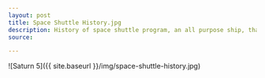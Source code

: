 ```yaml
---
layout: post
title: Space Shuttle History.jpg
description: History of space shuttle program, an all purpose ship, that could fix satellites an build a human outpost on orbit.
source:

---
```


![Saturn 5]({{ site.baseurl }}/img/space-shuttle-history.jpg)

